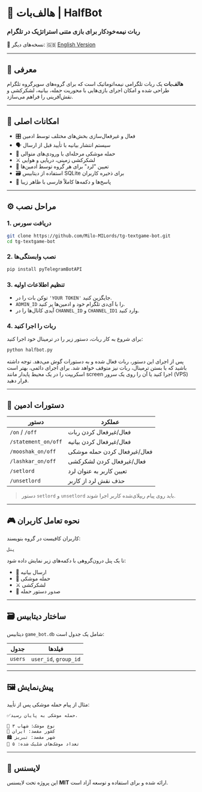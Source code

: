 
# 🤖 هالف‌بات | HalfBot  
### ربات نیمه‌خودکار برای بازی متنی استراتژیک در تلگرام

📘 نسخه‌های دیگر:
🇬🇧 [English Version](./README.md)

---

## 📌 معرفی

**هالف‌بات** یک ربات تلگرامی نیمه‌اتوماتیک است که برای گروه‌های سوپرگروه تلگرام طراحی شده و امکان اجرای بازی‌هایی با محوریت حمله، بیانیه، لشکرکشی و نقش‌آفرینی را فراهم می‌سازد.

---

## 🎯 امکانات اصلی

- 🎛 فعال و غیرفعال‌سازی بخش‌های مختلف توسط ادمین
- 🗣 سیستم انتشار بیانیه با تأیید قبل از ارسال
- 🚀 حمله موشکی مرحله‌ای با ورودی‌های متوالی
- ⚔️ لشکرکشی زمینی، دریایی و هوایی
- 👑 تعیین "لرد" برای هر گروه توسط ادمین‌ها
- 🗃 استفاده از دیتابیس SQLite برای ذخیره کاربران
- 💬 پاسخ‌ها و دکمه‌ها کاملاً فارسی با ظاهر زیبا

---

## ⚙️ مراحل نصب

### 1. دریافت سورس
```bash
git clone https://github.com/Milo-MILords/tg-textgame-bot.git
cd tg-textgame-bot
```

### 2. نصب وابستگی‌ها
```bash
pip install pyTelegramBotAPI
```

### 3. تنظیم اطلاعات اولیه
- توکن بات را در `'YOUR TOKEN'` جایگزین کنید.
- `ADMIN_ID` را با آی‌دی تلگرام خود و ادمین‌ها پر کنید.
- آیدی کانال‌ها را در `CHANNEL_ID` و `CHANNEL_ID1` وارد کنید.

### 4. ربات را اجرا کنید
برای شروع به کار ربات، دستور زیر را در ترمینال خود اجرا کنید:
```bash
python halfbot.py
```

پس از اجرای این دستور، ربات فعال شده و به دستورات گوش می‌دهد. توجه داشته باشید که با بستن ترمینال، ربات نیز متوقف خواهد شد. برای اجرای دائمی، بهتر است اسکریپت را در یک محیط پایدار مانند screen اجرا کنید یا آن را روی یک سرور (VPS) قرار دهید.

---

## 🧪 دستورات ادمین

| دستور                 | عملکرد                         |
|-----------------------|--------------------------------|
| `/on` / `/off`        | فعال‌/غیرفعال کردن ربات       |
| `/statement_on/off`  | فعال‌/غیرفعال کردن بیانیه     |
| `/mooshak_on/off`     | فعال‌/غیرفعال کردن حمله موشکی |
| `/lashkar_on/off`     | فعال‌/غیرفعال کردن لشکرکشی    |
| `/setlord`            | تعیین کاربر به عنوان لرد      |
| `/unsetlord`          | حذف نقش لرد از کاربر          |

> دستور `setlord` و `unsetlord` باید روی پیام ریپلای‌شده کاربر اجرا شوند.

---

## 🎮 نحوه تعامل کاربران

کاربران کافیست در گروه بنویسند:  
```
پنل
```
تا یک پنل درون‌گروهی با دکمه‌های زیر نمایش داده شود:
- 🙌 ارسال بیانیه
- 🚀 حمله موشکی
- ⚔️ لشکرکشی
- 🚨 صدور دستور حمله

---

## 🗃 ساختار دیتابیس

دیتابیس `game_bot.db` شامل یک جدول است:

| جدول    | فیلدها                  |
|---------|--------------------------|
| `users` | `user_id`, `group_id`   |

---

## 🖼 پیش‌نمایش

مثال از پیام حمله موشکی پس از تأیید:
```
✅حمله موشکی به پایان رسید.

🚀 نوع موشک: شهاب ۳  
📍 کشور مقصد: ایران  
🏙 شهر مقصد: تبریز  
🔢 تعداد موشک‌های شلیک شده: ۵
```

---

## 📜 لایسنس

این پروژه تحت لایسنس **MIT** ارائه شده و برای استفاده و توسعه آزاد است.
